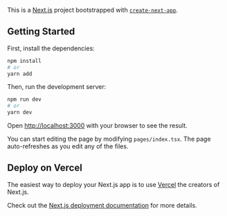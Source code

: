 This is a [Next.js](https://nextjs.org/) project bootstrapped with [`create-next-app`](https://github.com/vercel/next.js/tree/canary/packages/create-next-app).

## Getting Started

First, install the dependencies:

```bash
npm install
# or
yarn add
```
Then, run the development server:

``` bash
npm run dev
# or
yarn dev
```

Open [http://localhost:3000](http://localhost:3000) with your browser to see the result.

You can start editing the page by modifying `pages/index.tsx`. The page auto-refreshes as you edit any of the files.

## Deploy on Vercel

The easiest way to deploy your Next.js app is to use [Vercel](https://vercel.com/import?utm_medium=default-template&filter=next.js&utm_source=create-next-app&utm_campaign=create-next-app-readme) the creators of Next.js.

Check out the [Next.js deployment documentation](https://nextjs.org/docs/deployment) for more details.